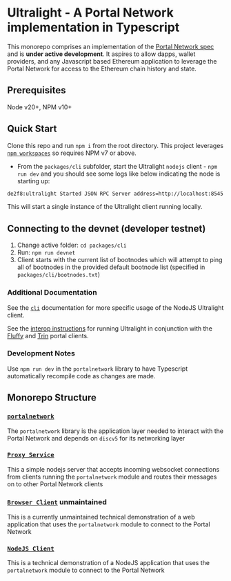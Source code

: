 # Ultralight - A Portal Network implementation in Typescript

This monorepo comprises an implementation of the [Portal Network spec](https://github.com/ethereum/portal-network-specs) and is **under active development**.  It aspires to allow dapps, wallet providers, and any Javascript based Ethereum application to leverage the Portal Network for access to the Ethereum chain history and state. 

## Prerequisites

Node v20+, NPM v10+

## Quick Start

Clone this repo and run `npm i` from the root directory.  This project leverages [`npm workspaces`](https://docs.npmjs.com/cli/v7/using-npm/workspaces) so requires NPM v7 or above.

- From the `packages/cli` subfolder, start the Ultralight `nodejs` client - `npm run dev` and you should see some logs like below indicating the node is starting up:
```sh
de2f8:ultralight Started JSON RPC Server address=http://localhost:8545
```

This will start a single instance of the Ultralight client running locally.  

## Connecting to the devnet (developer testnet)

1. Change active folder: `cd packages/cli`
2. Run: `npm run devnet`
3. Client starts with the current list of bootnodes which will attempt to ping all of bootnodes in the provided default bootnode list (specified in `packages/cli/bootnodes.txt`)

### Additional Documentation

See the [`cli`](./packages/cli/README.md) documentation for more specific usage of the NodeJS Ultralight client.

See the [interop instructions](./INTEROP.md) for running Ultralight in conjunction with the [Fluffy](https://github.com/status-im/nimbus-eth1/tree/master/fluffy) and [Trin](https://github.com/ethereum/trin) portal clients.

### Development Notes

Use `npm run dev` in the `portalnetwork` library to have Typescript automatically recompile code as changes are made.  


## Monorepo Structure

### [`portalnetwork`](./packages/portalnetwork)

The `portalnetwork` library is the application layer needed to interact with the Portal Network and depends on `discv5` for its networking layer

### [`Proxy Service`](./packages/proxy)

This a simple nodejs server that accepts incoming websocket connections from clients running the `portalnetwork` module and routes their messages on to other Portal Network clients

### [`Browser Client`](./packages/browser-client) **unmaintained**

This is a currently unmaintained technical demonstration of a web application that uses the `portalnetwork` module to connect to the Portal Network

### [`NodeJS Client`](./packages/cli)

This is a technical demonstration of a NodeJS application that uses the `portalnetwork` module to connect to the Portal Network


